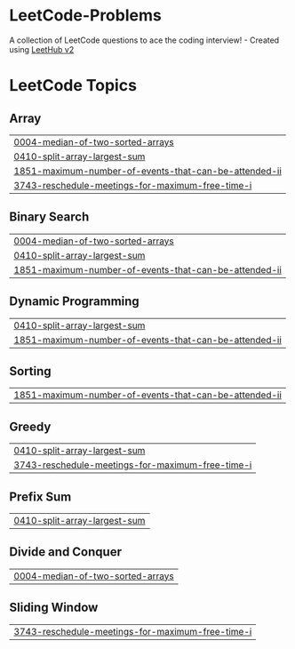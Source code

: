 # LeetCode-Problems
A collection of LeetCode questions to ace the coding interview! - Created using [LeetHub v2](https://github.com/arunbhardwaj/LeetHub-2.0)

<!---LeetCode Topics Start-->
# LeetCode Topics
## Array
|  |
| ------- |
| [0004-median-of-two-sorted-arrays](https://github.com/Sayan209191/LeetCode-Problems/tree/master/0004-median-of-two-sorted-arrays) |
| [0410-split-array-largest-sum](https://github.com/Sayan209191/LeetCode-Problems/tree/master/0410-split-array-largest-sum) |
| [1851-maximum-number-of-events-that-can-be-attended-ii](https://github.com/Sayan209191/LeetCode-Problems/tree/master/1851-maximum-number-of-events-that-can-be-attended-ii) |
| [3743-reschedule-meetings-for-maximum-free-time-i](https://github.com/Sayan209191/LeetCode-Problems/tree/master/3743-reschedule-meetings-for-maximum-free-time-i) |
## Binary Search
|  |
| ------- |
| [0004-median-of-two-sorted-arrays](https://github.com/Sayan209191/LeetCode-Problems/tree/master/0004-median-of-two-sorted-arrays) |
| [0410-split-array-largest-sum](https://github.com/Sayan209191/LeetCode-Problems/tree/master/0410-split-array-largest-sum) |
| [1851-maximum-number-of-events-that-can-be-attended-ii](https://github.com/Sayan209191/LeetCode-Problems/tree/master/1851-maximum-number-of-events-that-can-be-attended-ii) |
## Dynamic Programming
|  |
| ------- |
| [0410-split-array-largest-sum](https://github.com/Sayan209191/LeetCode-Problems/tree/master/0410-split-array-largest-sum) |
| [1851-maximum-number-of-events-that-can-be-attended-ii](https://github.com/Sayan209191/LeetCode-Problems/tree/master/1851-maximum-number-of-events-that-can-be-attended-ii) |
## Sorting
|  |
| ------- |
| [1851-maximum-number-of-events-that-can-be-attended-ii](https://github.com/Sayan209191/LeetCode-Problems/tree/master/1851-maximum-number-of-events-that-can-be-attended-ii) |
## Greedy
|  |
| ------- |
| [0410-split-array-largest-sum](https://github.com/Sayan209191/LeetCode-Problems/tree/master/0410-split-array-largest-sum) |
| [3743-reschedule-meetings-for-maximum-free-time-i](https://github.com/Sayan209191/LeetCode-Problems/tree/master/3743-reschedule-meetings-for-maximum-free-time-i) |
## Prefix Sum
|  |
| ------- |
| [0410-split-array-largest-sum](https://github.com/Sayan209191/LeetCode-Problems/tree/master/0410-split-array-largest-sum) |
## Divide and Conquer
|  |
| ------- |
| [0004-median-of-two-sorted-arrays](https://github.com/Sayan209191/LeetCode-Problems/tree/master/0004-median-of-two-sorted-arrays) |
## Sliding Window
|  |
| ------- |
| [3743-reschedule-meetings-for-maximum-free-time-i](https://github.com/Sayan209191/LeetCode-Problems/tree/master/3743-reschedule-meetings-for-maximum-free-time-i) |
<!---LeetCode Topics End-->